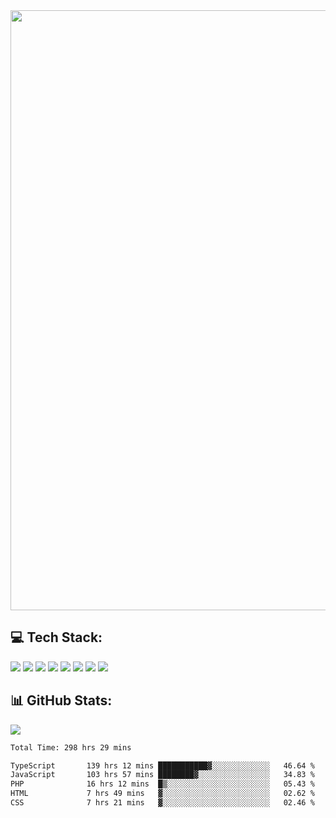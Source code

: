 <img style='width: 100vw' src='./hcampos_gradient.png'>

## 💻 Tech Stack:

![](https://img.shields.io/badge/next%20js-000000?style=for-the-badge&logo=nextdotjs&logoColor=white) ![](https://img.shields.io/badge/Tailwind_CSS-38B2AC?style=for-the-badge&logo=tailwind-css&logoColor=white) ![](https://img.shields.io/badge/React_Query-FF4154?style=for-the-badge&logo=React_Query&logoColor=white) ![](https://img.shields.io/badge/React-20232A?style=for-the-badge&logo=react&logoColor=61DAFB) ![](https://img.shields.io/badge/TypeScript-007ACC?style=for-the-badge&logo=typescript&logoColor=white) ![](https://img.shields.io/badge/JavaScript-323330?style=for-the-badge&logo=javascript&logoColor=F7DF1E) ![](https://img.shields.io/badge/Prisma-3982CE?style=for-the-badge&logo=Prisma&logoColor=white) ![](https://img.shields.io/badge/Supabase-181818?style=for-the-badge&logo=supabase&logoColor=white)

## 📊 GitHub Stats:

![](https://github-readme-stats.vercel.app/api?username=Sakoutecher&show_icons=true&count_private=true&&bg_color=70,11998e,38ef7d&title_color=fff&text_color=fff&icon_color=fff&hide_border=true)<br/>

<!--START_SECTION:waka-->

```txt
Total Time: 298 hrs 29 mins

TypeScript       139 hrs 12 mins ███████████▓░░░░░░░░░░░░░   46.64 %
JavaScript       103 hrs 57 mins ████████▓░░░░░░░░░░░░░░░░   34.83 %
PHP              16 hrs 12 mins  █▒░░░░░░░░░░░░░░░░░░░░░░░   05.43 %
HTML             7 hrs 49 mins   ▓░░░░░░░░░░░░░░░░░░░░░░░░   02.62 %
CSS              7 hrs 21 mins   ▓░░░░░░░░░░░░░░░░░░░░░░░░   02.46 %
```

<!--END_SECTION:waka-->
